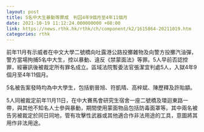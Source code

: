```yaml
---
layout: post
title: 5名中大生暴動等罪成　判囚4年9個月至4年11個月
date: 2021-10-19 11:12:24.000000000 +08:00
link: https://news.rthk.hk/rthk/ch/component/k2/1615864-20211019.htm
categories: rthk
---
```


前年11月有示威者在中文大學二號橋向吐露港公路投擲雜物及向警方投擲汽油彈，警方當場拘捕5名中大生，控以暴動、違反《禁蒙面法》等罪。5人早前否認控罪，經審訊後被裁定所有罪名成立。區域法院暫委法官張潔宜判處5人，入獄4年9個月至4年11個月。

5名被告案發時均為中大學生，包括劉晉旭、符凱晴、高梓斌、陳歷釋及許貽顓。

5人同被裁定前年11月11日，在中大賽馬會研究生宿舍一座二號橋及環迴東路一帶，與其他不知名人士參與暴動，期間使用蒙面物品包括防毒面罩等。其中兩名被告另被裁定於同日同地，管有攻擊性武器或其他適合作非法用途的工具，意圖將其用作非法用途。
